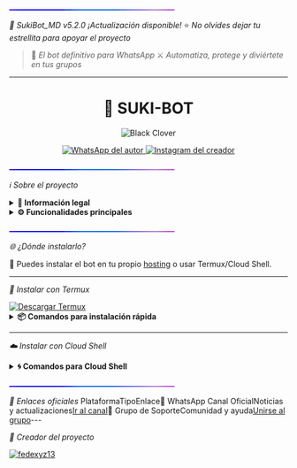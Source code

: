 ![line](https://github.com/AnderMendoza/AnderMendoza/raw/main/assets/line-neon.gif)

*🚀 SukiBot_MD v5.2.0*
*¡Actualización disponible!*
⭐ _No olvides dejar tu estrellita para apoyar el proyecto_

> 👑 *El bot definitivo para WhatsApp*
> ⚔️ _Automatiza, protege y diviértete en tus grupos_

---

<h1 align="center">🖤 SUKI-BOT</h1>
<p align="center">
  <img src="https://qu.ax/HVBuQ.jpg" width="300" alt="Black Clover">
</p>

<p align="center">
  <a href="https://wa.me/525544876071">
    <img src="https://img.shields.io/badge/CARLOS OFC-black?style=for-the-badge&logo=whatsapp" alt="WhatsApp del autor">
  </a>
  <a href="https://instagram.com/_carlitos.zx">
    <img src="https://img.shields.io/badge/@_carlitos.zx-purple?style=for-the-badge&logo=instagram" alt="Instagram del creador">
  </a>
</p>

![line](https://github.com/AnderMendoza/AnderMendoza/raw/main/assets/line-neon.gif)

*ℹ️ Sobre el proyecto*

<details>
<summary><b>📘 Información legal</b></summary>

Este bot es un desarrollo *independiente* y *no está afiliado* a `WhatsApp LLC`.
WhatsApp es una marca registrada, y este proyecto no tiene relación oficial con la compañía.
</details>

<details>
<summary><b>⚙️ Funcionalidades principales</b></summary>

> El bot está en constante evolución. Si detectas errores, ¡repórtalos al creador!

✅ Funciones disponibles:

- Interacción por voz y texto
- Configuración avanzada de grupos
- Protección: antidelete, antilink, antispam
- Mensajes de bienvenida personalizados
- Juegos integrados: tictactoe, matemáticas, RPG
- Chatbots: SimSimi y auto-responder
- Creación de stickers desde imagen/video/gif/URL
- SubBot (Jadibot)
- Buscador de Google
- Personalización del menú
- Descarga de música y videos desde YouTube
🔄 ¡Y más funciones en desarrollo!
</details>

![line](https://github.com/AnderMendoza/AnderMendoza/raw/main/assets/line-neon.gif)

*🌐 ¿Dónde instalarlo?*

🔧 Puedes instalar el bot en tu propio [hosting](https://ctrl.luminarys.shop/) o usar Termux/Cloud Shell.

---

*📲 Instalar con Termux*

<a href="https://www.mediafire.com/file/3hsvi3xkpq3a64o/termux_118.a">
  <img src="https://qu.ax/finc.jpg" height="125px" alt="Descargar Termux">
</a>

<details>
<summary><b>📦 Comandos para instalación rápida</b></summary>

```bash
termux-setup-storage
git clone https://github.com/thecarlos19/black-clover-MD
cd black-clover-MD
npm install
npm start
```

⚠️ Si ves letras rojas al ingresar tu número, ¡no te preocupes! Es parte del proceso.
</details>

---

*☁️ Instalar con Cloud Shell*

<details>
<summary><b>🌀 Comandos para Cloud Shell</b></summary>

```bash
apt update && apt upgrade
git clone https://github.com/thecarlos19/black-clover-MD && cd black-clover-MD
yarn install && npm install
npm start
```

✅ ¡Listo! Tu bot está activo y funcionando 🥷
</details>

![line](https://github.com/AnderMendoza/AnderMendoza/raw/main/assets/line-neon.gif)

*🔗 Enlaces oficiales*
PlataformaTipoEnlace📱 WhatsApp Canal OficialNoticias y actualizaciones[Ir al canal](https://whatsapp.com/channel/0029Vai28FR7dmea9gytQm3w)👥 Grupo de SoporteComunidad y ayuda[Unirse al grupo](https://chat.whatsapp.com/GrcUknwrJbNIXIIrbsuXc0)---

*👤 Creador del proyecto*

<a href="https://github.com/Dev-fedexyz13">
  <img src="https://github.com/Dev-fedexyz13.png" width="250" height="250" alt="fedexyz13"/>
</a>
